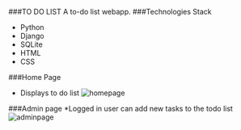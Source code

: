 ###TO DO LIST
A to-do list webapp.
###Technologies Stack
* Python
* Django
* SQLite
* HTML
* CSS

###Home Page
* Displays to do list
![homepage](/static/img/todolist.png)

###Admin page
*Logged in user can add new tasks to the todo list
![adminpage](/static/img/adminpage)